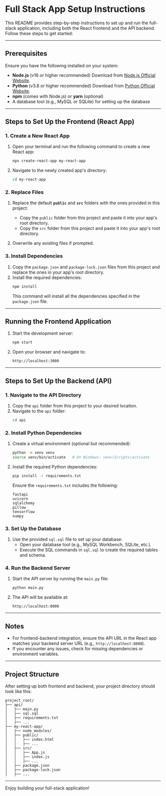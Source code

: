 # Full Stack App Setup Instructions

This README provides step-by-step instructions to set up and run the full-stack application, including both the React frontend and the API backend. Follow these steps to get started:

---

## Prerequisites
Ensure you have the following installed on your system:

- **Node.js** (v16 or higher recommended) 
  Download from [Node.js Official Website](https://nodejs.org/).
- **Python** (v3.8 or higher recommended)
  Download from [Python Official Website](https://www.python.org/).
- **npm** (comes with Node.js) or **yarn** (optional)
- A database tool (e.g., MySQL or SQLite) for setting up the database

---

## Steps to Set Up the Frontend (React App)

### 1. Create a New React App
1. Open your terminal and run the following command to create a new React app:
   ```bash
   npx create-react-app my-react-app
   ```
2. Navigate to the newly created app's directory:
   ```bash
   cd my-react-app
   ```

### 2. Replace Files
1. Replace the default **`public`** and **`src`** folders with the ones provided in this project:
   - Copy the `public` folder from this project and paste it into your app's root directory.
   - Copy the `src` folder from this project and paste it into your app's root directory.

2. Overwrite any existing files if prompted.

### 3. Install Dependencies
1. Copy the `package.json` and `package-lock.json` files from this project and replace the ones in your app's root directory.
2. Install the required dependencies:
   ```bash
   npm install
   ```
   This command will install all the dependencies specified in the `package.json` file.

---

## Running the Frontend Application
1. Start the development server:
   ```bash
   npm start
   ```
2. Open your browser and navigate to:
   ```
   http://localhost:3000
   ```

---

## Steps to Set Up the Backend (API)

### 1. Navigate to the API Directory
1. Copy the `api` folder from this project to your desired location.
2. Navigate to the `api` folder:
   ```bash
   cd api
   ```

### 2. Install Python Dependencies
1. Create a virtual environment (optional but recommended):
   ```bash
   python -m venv venv
   source venv/bin/activate   # On Windows: venv\Scripts\activate
   ```
2. Install the required Python dependencies:
   ```bash
   pip install -r requirements.txt
   ```
   Ensure the `requirements.txt` includes the following:
   ```
   fastapi
   uvicorn
   sqlalchemy
   pillow
   tensorflow
   numpy
   ```

### 3. Set Up the Database
1. Use the provided `sql.sql` file to set up your database:
   - Open your database tool (e.g., MySQL Workbench, SQLite, etc.).
   - Execute the SQL commands in `sql.sql` to create the required tables and schema.

### 4. Run the Backend Server
1. Start the API server by running the `main.py` file:
   ```bash
   python main.py
   ```
2. The API will be available at:
   ```
   http://localhost:8000
   ```

---

## Notes
- For frontend-backend integration, ensure the API URL in the React app matches your backend server URL (e.g., `http://localhost:8000`).
- If you encounter any issues, check for missing dependencies or environment variables.

---

## Project Structure
After setting up both frontend and backend, your project directory should look like this:
```
project_root/
├── api/
│   ├── main.py
│   ├── sql.sql
│   ├── requirements.txt
│   ├── ...
├── my-react-app/
│   ├── node_modules/
│   ├── public/
│   │   ├── index.html
│   │   ├── ...
│   ├── src/
│   │   ├── App.js
│   │   ├── index.js
│   │   ├── ...
│   ├── package.json
│   ├── package-lock.json
│   ├── ...
```
---

Enjoy building your full-stack application!
